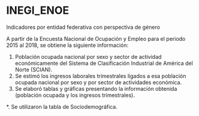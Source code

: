 # INEGI_ENOE
Indicadores por entidad federativa con perspectiva de género

A partir de la Encuesta Nacional de Ocupación y Empleo para el periodo 2015 al 2018, se obtiene la siguiente información:

1. Población ocupada nacional por sexo y sector de actividad económicamente del Sistema de Clasificación Industrial de América del Norte (SCIAN).
2. Se estimó los ingresos laborales trimestrales ligados a esa población ocupada nacional por sexo y por sector de actividades económica.
3. Se elaboró tablas y gráficas presentando la información obtenida (población ocupada y los ingresos trimestrales).

*. Se utilizaron la tabla de Sociodemográfica.

